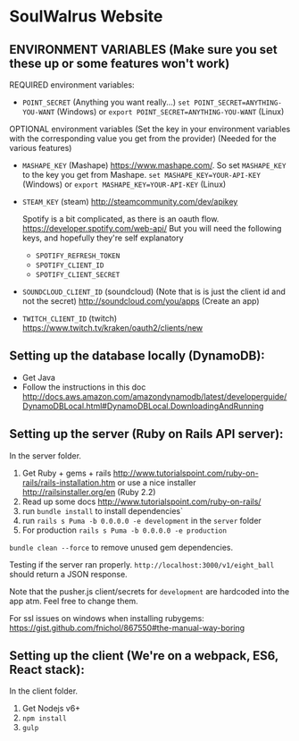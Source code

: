 SoulWalrus Website
===

ENVIRONMENT VARIABLES (Make sure you set these up or some features won't work)
---
REQUIRED environment variables:
- `POINT_SECRET` (Anything you want really...) `set POINT_SECRET=ANYTHING-YOU-WANT` (Windows) or `export POINT_SECRET=ANYTHING-YOU-WANT` (Linux)

OPTIONAL environment variables (Set the key in your environment variables with the corresponding value you get from the provider) (Needed for the various features)
- `MASHAPE_KEY` (Mashape) https://www.mashape.com/. So set `MASHAPE_KEY` to the key you get from Mashape. `set MASHAPE_KEY=YOUR-API-KEY` (Windows) or `export MASHAPE_KEY=YOUR-API-KEY` (Linux)
- `STEAM_KEY` (steam) http://steamcommunity.com/dev/apikey

  Spotify is a bit complicated, as there is an oauth flow. https://developer.spotify.com/web-api/ But you will need the following keys, and hopefully they're self explanatory
  - `SPOTIFY_REFRESH_TOKEN` 
  - `SPOTIFY_CLIENT_ID`
  - `SPOTIFY_CLIENT_SECRET`


- `SOUNDCLOUD_CLIENT_ID` (soundcloud) (Note that is is just the client id and not the secret) http://soundcloud.com/you/apps (Create an app)
- `TWITCH_CLIENT_ID` (twitch) https://www.twitch.tv/kraken/oauth2/clients/new

Setting up the database locally (DynamoDB):
---
- Get Java
- Follow the instructions in this doc
http://docs.aws.amazon.com/amazondynamodb/latest/developerguide/DynamoDBLocal.html#DynamoDBLocal.DownloadingAndRunning

Setting up the server (Ruby on Rails API server):
---
In the server folder.

1. Get Ruby + gems + rails http://www.tutorialspoint.com/ruby-on-rails/rails-installation.htm
or use a nice installer http://railsinstaller.org/en (Ruby 2.2)
2. Read up some docs http://www.tutorialspoint.com/ruby-on-rails/
3. run `bundle install` to install dependencies`
4. run `rails s Puma -b 0.0.0.0 -e development` in the `server` folder
5. For production `rails s Puma -b 0.0.0.0 -e production`

`bundle clean --force` to remove unused gem dependencies.

Testing if the server ran properly.
`http://localhost:3000/v1/eight_ball` should return a JSON response.

Note that the pusher.js client/secrets for `development` are hardcoded into the app atm. Feel free to change them.

For ssl issues on windows when installing rubygems: https://gist.github.com/fnichol/867550#the-manual-way-boring

Setting up the client (We're on a webpack, ES6, React stack):
---
In the client folder.

1. Get Nodejs v6+
2. `npm install`
4. `gulp`
